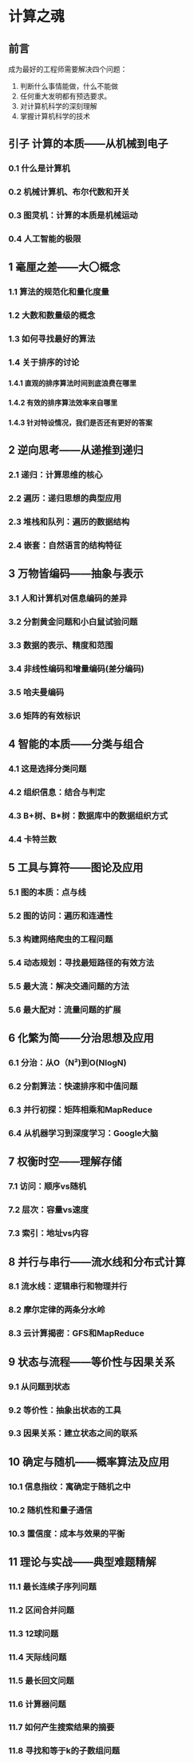 # 计算之魂

## 前言

成为最好的工程师需要解决四个问题：

1. 判断什么事情能做，什么不能做
2. 任何重大发明都有预选要求。
3. 对计算机科学的深刻理解
4. 掌握计算机科学的技术

## 引子 计算的本质——从机械到电子

### 0.1 什么是计算机

### 0.2 机械计算机、布尔代数和开关

### 0.3 图灵机：计算的本质是机械运动

### 0.4 人工智能的极限

## 1 毫厘之差——大〇概念

### 1.1 算法的规范化和量化度量

### 1.2 大数和数量级的概念

### 1.3 如何寻找最好的算法

### 1.4 关于排序的讨论

#### 1.4.1 直观的排序算法时间到底浪费在哪里

#### 1.4.2 有效的排序算法效率来自哪里

#### 1.4.3 针对特设情况，我们是否还有更好的答案

## 2 逆向思考——从递推到递归

### 2.1 递归：计算思维的核心

### 2.2 遍历：递归思想的典型应用

### 2.3 堆栈和队列：遍历的数据结构

### 2.4 嵌套：自然语言的结构特征

## 3 万物皆编码——抽象与表示

### 3.1 人和计算机对信息编码的差异

### 3.2 分割黄金问题和小白鼠试验问题

### 3.3 数据的表示、精度和范围

### 3.4 非线性编码和增量编码(差分编码)

### 3.5 哈夫曼编码

### 3.6 矩阵的有效标识

## 4 智能的本质——分类与组合

### 4.1 这是选择分类问题

### 4.2 组织信息：结合与判定

### 4.3 B+树、B*树：数据库中的数据组织方式

### 4.4 卡特兰数

## 5 工具与算符——图论及应用

### 5.1 图的本质：点与线

### 5.2 图的访问：遍历和连通性

### 5.3 构建网络爬虫的工程问题

### 5.4 动态规划：寻找最短路径的有效方法

### 5.5 最大流：解决交通问题的方法

### 5.6 最大配对：流量问题的扩展

## 6 化繁为简——分治思想及应用

### 6.1 分治：从O（N²)到O(NlogN)

### 6.2 分割算法：快速排序和中值问题

### 6.3 并行初探：矩阵相乘和MapReduce

### 6.4 从机器学习到深度学习：Google大脑

## 7 权衡时空——理解存储

### 7.1 访问：顺序vs随机

### 7.2 层次：容量vs速度

### 7.3 索引：地址vs内容

## 8 并行与串行——流水线和分布式计算

### 8.1 流水线：逻辑串行和物理并行

### 8.2 摩尔定律的两条分水岭

### 8.3 云计算揭密：GFS和MapReduce

## 9 状态与流程——等价性与因果关系

### 9.1 从问题到状态

### 9.2 等价性：抽象出状态的工具

### 9.3 因果关系：建立状态之间的联系

## 10 确定与随机——概率算法及应用

### 10.1 信息指纹：寓确定于随机之中

### 10.2 随机性和量子通信

### 10.3 置信度：成本与效果的平衡

## 11 理论与实战——典型难题精解

### 11.1 最长连续子序列问题

### 11.2 区间合并问题

### 11.3 12球问题

### 11.4 天际线问题

### 11.5 最长回文问题

### 11.6 计算器问题

### 11.7 如何产生搜索结果的摘要

### 11.8 寻找和等于k的子数组问题
